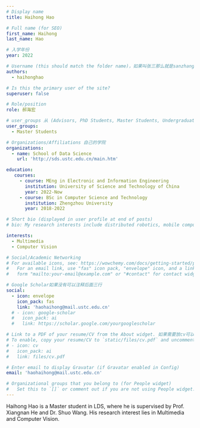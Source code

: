 ```yaml
---
# Display name
title: Haihong Hao

# Full name (for SEO)
first_name: Haihong
last_name: Hao

# 入学年份
year: 2022

# Username (this should match the folder name)，如果叫张三那么就是sanzhang
authors:
  - haihonghao

# Is this the primary user of the site? 
superuser: false

# Role/position 
role: 郝海宏

# user_groups 从 (Advisors, PhD Students, Master Students, Undergraduate) 从这四个里面选
user_groups:
  - Master Students

# Organizations/Affiliations 自己的学院
organizations:
  - name: School of Data Science
    url: 'http://sds.ustc.edu.cn/main.htm'

education:
   courses:
     - course: MEng in Electronic and Information Engineering
       institution: University of Science and Technology of China
       year: 2022-Now
     - course: BSc in Computer Science and Technology
       institution: Zhengzhou University
       year: 2018-2022

# Short bio (displayed in user profile at end of posts)
# bio: My research interests include distributed robotics, mobile computing and programmable matter.

interests:
  - Multimedia
  - Computer Vision

# Social/Academic Networking
# For available icons, see: https://wowchemy.com/docs/getting-started/page-builder/#icons
#   For an email link, use "fas" icon pack, "envelope" icon, and a link in the
#   form "mailto:your-email@example.com" or "#contact" for contact widget.

# Google Scholar如果没有可以注释后面三行
social:
  - icon: envelope
    icon_pack: fas
    link: 'haohaihong@mail.ustc.edu.cn'
  # - icon: google-scholar
  #   icon_pack: ai
  #   link: https://scholar.google.com/yourgooglescholar

# Link to a PDF of your resume/CV from the About widget. 如果需要放cv可以发给我
# To enable, copy your resume/CV to `static/files/cv.pdf` and uncomment the lines below.
# - icon: cv
#   icon_pack: ai
#   link: files/cv.pdf

# Enter email to display Gravatar (if Gravatar enabled in Config)
email: 'haohaihong@mail.ustc.edu.cn'

# Organizational groups that you belong to (for People widget)
#   Set this to `[]` or comment out if you are not using People widget.
---
```


Haihong Hao is a Master student in LDS, where he is supervised by Prof. Xiangnan He and Dr. Shuo Wang. His research interest lies in Multimedia and Computer Vision.
